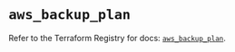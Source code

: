 # `aws_backup_plan`

Refer to the Terraform Registry for docs: [`aws_backup_plan`](https://registry.terraform.io/providers/hashicorp/aws/5.56.1/docs/resources/backup_plan).
